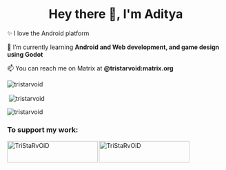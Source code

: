 <h1 align="center">Hey there 👋, I'm Aditya</h1>

✨ I love the Android platform

🌱 I’m currently learning **Android and Web development, and game design using Godot**

📫 You can reach me on Matrix at **@tristarvoid:matrix.org**


<p><img align="center" src="https://github-readme-stats.vercel.app/api/top-langs?username=tristarvoid&show_icons=true&theme=highcontrast&locale=en&layout=compact" alt="tristarvoid" /></p>

<p>&nbsp;<img align="center" src="https://github-readme-stats.vercel.app/api?username=tristarvoid&show_icons=true&theme=highcontrast&locale=en" alt="tristarvoid" /></p>

<p><img align="center" src="https://github-readme-streak-stats.herokuapp.com/?user=tristarvoid&theme=highcontrast" alt="tristarvoid" /></p>

<h3 align="left">To support my work:</h3>
<p><a href="https://www.buymeacoffee.com/TriStaRvOiD"> <img align="left" src="https://cdn.buymeacoffee.com/buttons/v2/default-yellow.png" height="50" width="210" alt="TriStaRvOiD" /></a><a href="https://ko-fi.com/TriStaRvOiD"> <img align="left" src="https://cdn.ko-fi.com/cdn/kofi3.png?v=3" height="50" width="210" alt="TriStaRvOiD" /></a></p>

